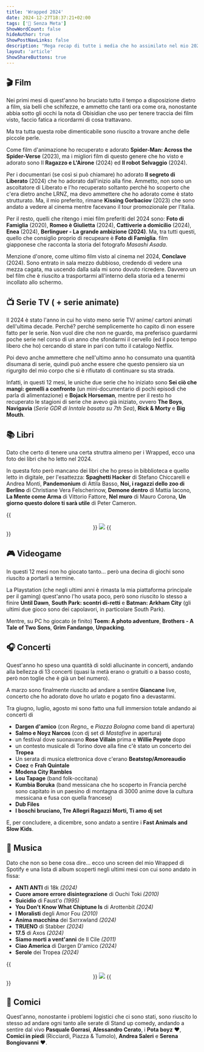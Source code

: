 ```yaml
---
title: 'Wrapped 2024'
date: 2024-12-27T18:37:21+02:00
tags: ['📔 Senza Meta']
ShowWordCount: false
hideAuthor: true
ShowPostNavLinks: false
description: "Mega recap di tutte i media che ho assimilato nel mio 2024."
layout: 'article'
ShowShareButtons: true
---
```


## 🎬​ Film

Nei primi mesi di quest'anno ho bruciato tutto il tempo a disposizione dietro a film, sia belli che schifezze, e ammetto che tanti ora come ora, nonostante abbia sotto gli occhi la nota di Obisidian che uso per tenere traccia dei film visto, faccio fatica a ricordarmi di cosa trattavano. 

Ma tra tutta questa robe dimenticabile sono riuscito a trovare anche delle piccole perle.

Come film d'animazione ho recuperato e adorato **Spider-Man: Across the Spider-Verse** (2023), ma  i migliori film di questo genere che ho visto e adorato sono Il **Ragazzo e L'Airone** (2024) ed **Il robot Selvaggio** (2024).

Per i documentari (se così si può chiamare) ho adorato **Il segreto di Liberato** (2024) che ho adorato dall'inizio alla fine. Ammetto, non sono un ascoltatore di Liberato e l'ho recuperato soltanto perché ho scoperto che c'era dietro anche LRNZ, ma devo ammettere che ho adorato come è stato strutturato. Ma, il mio preferito, rimane **Kissing Gorbaciov** (2023) che sono andato a vedere al cinema mentre facevano il tour promozionale per l'Italia. 

Per il resto, quelli che ritengo i miei film preferiti del 2024 sono:  **Foto di Famiglia** (2020), **Romeo è Giulietta** (2024), **Cattiverie a domicilio** (2024), **Enea** (2024), **Berlinguer - La grande ambizione (2024)**.
Ma, tra tutti questi, quello che consiglio proprio di recupeare è **Foto di Famiglia**. film giapponese che racconta la storia del fotografo *Masashi Asada*.

Menzione d'onore, come ultimo film visto al cinema nel 2024, **Conclave** (2024). Sono entrato in sala mezzo dubbioso, credendo di vedere una mezza cagata, ma uscendo dalla sala mi sono dovuto ricredere. Davvero un bel film che è riuscito a trasportarmi all'interno della storia ed a tenermi incollato allo schermo.

##  📺 Serie TV ( + serie animate)

Il 2024 è stato l'anno in cui ho visto meno serie TV/ anime/ cartoni animati dell'ultima decade. Perché? perché semplicemente ho capito di non essere fatto per le serie.
Non vuol dire che non ne guardo, ma preferisco guardarmi poche serie nel corso di un anno che sfondarmi il cervello (ed il poco tempo libero che ho) cercando di stare in pari con tutto il catalogo Netflix.

Poi devo anche ammettere che nell'ultimo anno ho consumato una quantità disumana di serie, quindi può anche essere che questo pensiero sia un rigurgito del mio corpo che si è rifiutato di continuare su sta strada.

Infatti, in questi 12 mesi, le uniche due serie che ho iniziato sono **Sei ciò che mangi: gemelli a confronto** (un mini-documentario di pochi episodi che parla di alimentazione) e **Bojack Horseman**, mentre per il resto ho recuperato le stagioni di serie che avevo già iniziato, ovvero **The Boys**, **Navigavia** (*Serie GDR di Inntale basata su 7th Sea*), **Rick & Morty** e **Big Mouth**.

## 📚​ Libri

Dato che certo di tenere una certa struttra almeno per i Wrapped, ecco una foto dei libri che ho letto nel 2024.

In questa foto però mancano dei libri che ho preso in bibblioteca e quello letto in digitale, per l'esattezza: **Spaghetti Hacker** di Stefano Chiccarelli e Andrea Monti, **Pandemonium** di Attila Basso, **Noi, i ragazzi dello zoo di Berlino** di Christiane Vera Felscherinow, **Demone dentro** di Mattia Iacono, **La Mente come Arma** di Vittorio Fattore, **Nel muro** di Mauro Corona, **Un giorno questo dolore ti sarà utile** di Peter Cameron.

{{<center>}}
    <img src="../../posts/wrapped2024_1.jpg" id="imgArticle">
{{</center>}}

## 🎮 Videogame

In questi 12 mesi non ho giocato tanto... però una decina di giochi sono riuscito a portarli a termine.

La Playstation (che negli ultimi anni è rimasta la mia piattaforma principale per il gaming) quest'anno l'ho usata poco, però sono riuscito lo stesso a finire **Until Dawn**, **South Park: scontri di-retti** e **Batman: Arkham City** (gli ultimi due gioco sono dei capolavori, in particolare South Park).

Mentre, su PC ho giocato (e finito) **Toem: A photo adventure**, **Brothers - A Tale of Two Sons**, **Grim Fandango**, **Unpacking**.

## 🎧 Concerti

Quest'anno ho speso una quantità di soldi allucinante in concerti, andando alla bellezza di 13 concerti (quasi la metà erano o gratuiti o a basso costo, però non toglie che è già un bel numero).

A marzo sono finalmente riuscito ad andare a sentire **Giancane** live, concerto che ho adorato dove ho urlato e pogato fino a devastarmi.

Tra giugno, luglio, agosto mi sono fatto una full immersion totale andando ai concerti di 

- **Dargen d'amico** (con *Regno_* e *Piazza Bologna* come band di apertura)
- **Salmo e Noyz Narcos** (con dj set di *Mastafive* in apertura)
- un festival dove suonavano **Rose Villain** prima e **Willie Peyote** dopo
- un contesto musicale di Torino dove alla fine c'è stato un concerto dei **Tropea**
- Un serata di musica elettronica dove c'erano **Beatstop/Amoreaudio**
- **Coez** e **Frah Quintale**
- **Modena City Rambles**
- **Lou Tapage** (band folk-occitana)
- **Kumbia Boruka** (band messicana che ho scoperto in Francia perché sono capitato in un paesino di montagna di 3000 anime dove la cultura messicana e fusa con quella francese)
- **Dub Files**
- **I boschi bruciano, Tre Allegri Ragazzi Morti, Ti amo dj set**

E, per concludere, a dicembre, sono andato a sentire i **Fast Animals and Slow Kids**.


## 🎼 Musica

Dato che non so bene cosa dire... ecco uno screen del mio Wrapped di Spotify e una lista di album scoperti negli ultimi mesi con cui sono andato in fissa:

- **ANTI ANTI** di 18k _(2024)_
- **Cuore amore errore disintegrazione** di Ouchi Toki _(2010)_
- **Suicidio** di Faust'o _(1995)_
- **You Don't Know What Chiptune Is** di Arottenbit _(2024)_
- **I Moralisti** degli Amor Fou _(2010)_
- **Anima macchina** dei Sxrrxwland _(2024)_
- **TRUENO** di Stabber _(2024)_
- **17.5** di Axos _(2024)_
- **Siamo morti a vent'anni** de Il Cile _(2011)_
- **Ciao America** di Dargen D'amico _(2024)_
- **Serole** dei Tropea _(2024)_

{{<center>}}
    <img src="../../posts/wrapped2024_2.jpg" id="imgArticle">
{{</center>}}

## 🎤 Comici

Quest'anno, nonostante i problemi logistici che ci sono stati, sono riuscito lo stesso ad andare ogni tanto alle serate di Stand up comedy, andando a sentire dal vivo **Pasquale Gorrasi**, **Alessandro Cerato**, i **Pota boyz** ❤️, **Comici in piedi** (Ricciardi, Piazza & Tumolo), **Andrea Saleri** e **Serena Bongiovanni** ❤️.